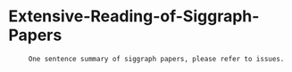 # Extensive-Reading-of-Siggraph-Papers




         One sentence summary of siggraph papers, please refer to issues.
